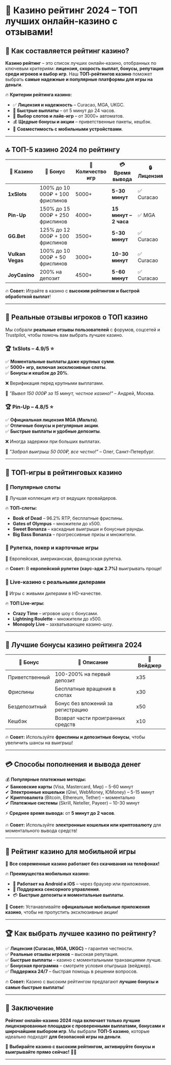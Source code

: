 # 🎰 Казино рейтинг 2024 – ТОП лучших онлайн-казино с отзывами!  

## 🎯 Как составляется рейтинг казино?  

**Казино рейтинг** – это список лучших онлайн-казино, отобранных по ключевым критериям: **лицензия, скорость выплат, бонусы, репутация среди игроков и выбор игр**. Наш **ТОП-рейтингов казино** поможет выбрать **самые надежные и популярные платформы для игры на деньги**.  

🔥 **Критерии рейтинга казино:**  
- ✅ **Лицензия и надежность** – Curacao, MGA, UKGC.  
- 🚀 **Быстрые выплаты** – от 5 минут до 24 часов.  
- 🎰 **Выбор слотов и лайв-игр** – от 3000+ автоматов.  
- 💰 **Щедрые бонусы и акции** – приветственные пакеты, кешбэк.  
- 📱 **Совместимость с мобильными устройствами**.  

---

## 🔝 ТОП-5 казино 2024 по рейтингу  

| 🎰 Казино | 🎁 Бонус | 🎡 Количество игр | 💳 Время вывода | 🔒 Лицензия |
|----------|---------|----------------|--------------|---------|
| **1xSlots** | 100% до 10 000₽ + 100 фриспинов | 5000+ | **5-30 минут** | ✅ Curacao |
| **Pin-Up** | 150% до 15 000₽ + 250 фриспинов | 4000+ | **15 минут – 2 часа** | ✅ MGA |
| **GG.Bet** | 125% до 12 000₽ + 100 фриспинов | 3500+ | **5-30 минут** | ✅ Curacao |
| **Vulkan Vegas** | 100% до 10 000₽ + 50 фриспинов | 3000+ | **10-30 минут** | ✅ Curacao |
| **JoyCasino** | 200% на депозит | 4500+ | **5-60 минут** | ✅ Curacao |

🔥 **Совет:** Играйте в казино с **высоким рейтингом и быстрой обработкой выплат**!  

---

## 📢 Реальные отзывы игроков о ТОП казино  

Мы собрали **реальные отзывы пользователей** с форумов, соцсетей и Trustpilot, чтобы помочь вам выбрать лучшее казино.  

### 🏆 **1xSlots – 4.9/5 ⭐**  
✅ **Моментальные выплаты даже крупных сумм**.  
✅ **5000+ игр, включая эксклюзивные слоты**.  
✅ **Бонусы и кешбэк до 20%**.  

❌ Верификация перед крупными выплатами.  

💬 *"Вывел 150 000₽ за 15 минут, честное казино!"* – Андрей, Москва.  

### 🏆 **Pin-Up – 4.8/5 ⭐**  
✅ **Официальная лицензия MGA (Мальта)**.  
✅ **Отличные бонусы и регулярные акции**.  
✅ **Быстрые выплаты и удобные депозиты**.  

❌ Иногда задержки при больших выплатах.  

💬 *"Забрал выигрыш 50 000₽, все честно!"* – Олег, Санкт-Петербург.  

---

## 🎡 ТОП-игры в рейтинговых казино  

### 🎰 **Популярные слоты**  
📌 Лучшая коллекция игр от ведущих провайдеров.  

🔥 **ТОП-слоты:**  
- **Book of Dead** – 96.2% RTP, бесплатные фриспины.  
- **Gates of Olympus** – множители до x500.  
- **Sweet Bonanza** – каскадные выигрыши и бонусные раунды.  
- **Big Bass Bonanza** – прогрессивные призы и множители.  

### 🎡 **Рулетка, покер и карточные игры**  
📌 Европейская, американская, французская рулетка.  

🔥 **Совет:** В **европейской рулетке (хаус-эдж 2.7%)** выигрывать проще!  

### 📡 **Live-казино с реальными дилерами**  
📌 Игры с живыми дилерами в HD-качестве.  

🔥 **ТОП Live-игры:**  
- **Crazy Time** – игровое шоу с бонусами.  
- **Lightning Roulette** – множители до x500.  
- **Monopoly Live** – захватывающее казино-шоу.  

---

## 🎁 Лучшие бонусы казино рейтинга 2024  

| 🎁 Бонус | 📌 Описание | 🔄 Вейджер |
|---------|----------|---------|
| Приветственный | 100-200% на первый депозит | x35 |
| Фриспины | Бесплатные вращения в слотах | x30 |
| Бездепозитный | Бонус без вложений за регистрацию | x50 |
| Кешбэк | Возврат части проигранных средств | x10 |

🔥 **Совет:** Используйте **фриспины и депозитные бонусы**, чтобы увеличить шансы на выигрыш!  

---

## 💳 Способы пополнения и вывода денег  

💰 **Популярные платежные методы:**  
✔ **Банковские карты** (Visa, Mastercard, Мир) – 5-60 минут  
✔ **Электронные кошельки** (Qiwi, WebMoney, ЮMoney) – 5-15 минут  
✔ **Криптовалюта** (Bitcoin, Ethereum, Tether) – моментально  
✔ **Платежные системы** (Skrill, Neteller, Payeer) – 10-30 минут  

⚡ **Среднее время вывода:** от **5 минут до 2 часов**.  

🔥 **Совет:** Используйте **электронные кошельки или криптовалюту** для моментального вывода средств!  

---

## 📱 Рейтинг казино для мобильной игры  

🎰 **Все современные казино работают без скачивания на телефонах!**  

🔥 **Преимущества мобильных казино:**  
- 📲 **Работает на Android и iOS** – через браузер или приложение.  
- 🎡 **Поддержка сенсорного управления**.  
- 💳 **Быстрые депозиты и моментальные выплаты**.  

🚀 **Совет:** Устанавливайте **официальные мобильные приложения казино**, чтобы не пропустить эксклюзивные акции!  

---

## 🏆 Как выбрать лучшее казино по рейтингу?  

✅ **Лицензия (Curacao, MGA, UKGC)** – гарантия честности.  
✅ **Реальные отзывы игроков** – высокая репутация.  
✅ **Быстрые выплаты** – казино с моментальными транзакциями лучше.  
✅ **Бонусная программа** – смотрите условия отыгрыша (вейджер).  
✅ **Поддержка 24/7** – быстрая помощь в решении вопросов.  

🔥 **Совет:** Казино с высоким рейтингом предлагают **лучшие бонусы и самые быстрые выплаты**!  

---

## 🏁 Заключение  

**Рейтинг онлайн-казино 2024 года включает только лучшие лицензированные площадки с проверенными выплатами, бонусами и широчайшим выбором игр**. Мы выбрали **ТОП-5 казино**, которые идеально подходят **для безопасной игры на деньги**.  

🚀 **Выбирайте казино с высоким рейтингом, активируйте бонусы и выигрывайте прямо сейчас!** 🎰🔥  

---
